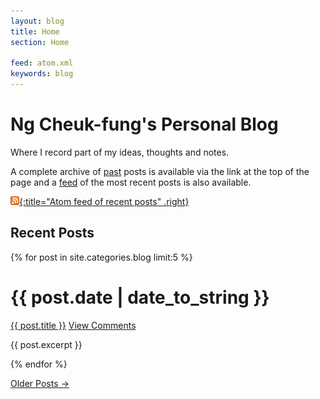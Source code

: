 ```yaml
---
layout: blog
title: Home
section: Home

feed: atom.xml
keywords: blog
---
```


Ng Cheuk-fung's Personal Blog
=============================

Where I record part of my ideas, thoughts and notes.

A complete archive of [past][] posts is available via the link at the
top of the page and a [feed][] of the most recent posts is also
available.

[![Feed icon](/files/css/feed-icon-14x14.png){:title="Atom feed of recent posts" .right}][feed]

[past]: past.html
[feed]: atom.xml

Recent Posts
------------

{% for post in site.categories.blog limit:5 %}
<div class="section list">
  <h1>{{ post.date | date_to_string }}</h1>
  <p class="line">
  <a class="title" href="{{ post.url }}">{{ post.title }}</a>
  <a class="comments" href="{{ post.url }}#disqus_thread">View Comments</a>
  </p>
  <p class="excerpt">{{ post.excerpt }}</p>
</div>
{% endfor %}

<p>
<a href="past.html">Older Posts &rarr;</a>
</p>
